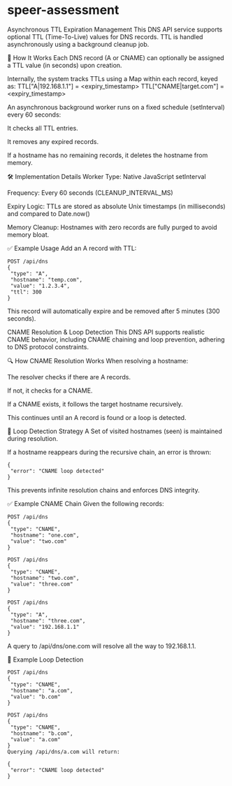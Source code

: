 # speer-assessment
Asynchronous TTL Expiration Management
This DNS API service supports optional TTL (Time-To-Live) values for DNS records. TTL is handled asynchronously using a background cleanup job.

🔧 How It Works
Each DNS record (A or CNAME) can optionally be assigned a TTL value (in seconds) upon creation.

Internally, the system tracks TTLs using a Map within each record, keyed as:
TTL["A|192.168.1.1"] = <expiry_timestamp>
TTL["CNAME|target.com"] = <expiry_timestamp>

An asynchronous background worker runs on a fixed schedule (setInterval) every 60 seconds:

It checks all TTL entries.

It removes any expired records.

If a hostname has no remaining records, it deletes the hostname from memory.

🛠 Implementation Details
Worker Type: Native JavaScript setInterval

Frequency: Every 60 seconds (CLEANUP_INTERVAL_MS)

Expiry Logic: TTLs are stored as absolute Unix timestamps (in milliseconds) and compared to Date.now()

Memory Cleanup: Hostnames with zero records are fully purged to avoid memory bloat.

✅ Example Usage
Add an A record with TTL:
 ```
POST /api/dns
{
  "type": "A",
  "hostname": "temp.com",
  "value": "1.2.3.4",
  "ttl": 300
}
 ```
This record will automatically expire and be removed after 5 minutes (300 seconds).

CNAME Resolution & Loop Detection
This DNS API supports realistic CNAME behavior, including CNAME chaining and loop prevention, adhering to DNS protocol constraints.

🔍 How CNAME Resolution Works
When resolving a hostname:

The resolver checks if there are A records.

If not, it checks for a CNAME.

If a CNAME exists, it follows the target hostname recursively.

This continues until an A record is found or a loop is detected.

🔄 Loop Detection Strategy
A Set of visited hostnames (seen) is maintained during resolution.

If a hostname reappears during the recursive chain, an error is thrown:

 ```
{
  "error": "CNAME loop detected"
}
 ```
This prevents infinite resolution chains and enforces DNS integrity.

✅ Example CNAME Chain
Given the following records:

 ```
POST /api/dns
{
  "type": "CNAME",
  "hostname": "one.com",
  "value": "two.com"
}
 ```
 ```
POST /api/dns
{
  "type": "CNAME",
  "hostname": "two.com",
  "value": "three.com"
}
 ```
 ```
POST /api/dns
{
  "type": "A",
  "hostname": "three.com",
  "value": "192.168.1.1"
}
 ```
A query to /api/dns/one.com will resolve all the way to 192.168.1.1.

🚫 Example Loop Detection
 ```
POST /api/dns
{
  "type": "CNAME",
  "hostname": "a.com",
  "value": "b.com"
}
 ```
 ```
POST /api/dns
{
  "type": "CNAME",
  "hostname": "b.com",
  "value": "a.com"
}
Querying /api/dns/a.com will return:

 ```
 ```
{
  "error": "CNAME loop detected"
}
 ```

